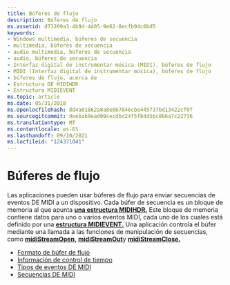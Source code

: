 ```yaml
---
title: Búferes de flujo
description: Búferes de flujo
ms.assetid: d73209a3-4b9d-4405-9e62-8ecfb94c0bd5
keywords:
- Windows multimedia, búferes de secuencia
- multimedia, búferes de secuencia
- audio multimedia, búferes de secuencia
- audio, búferes de secuencia
- Interfaz digital de instrumentar música (MIDI), búferes de flujo
- MIDI (Interfaz digital de instrumentar música), búferes de flujo
- búferes de flujo, acerca de
- Estructura DE MIDIHDR
- Estructura MIDIEVENT
ms.topic: article
ms.date: 05/31/2018
ms.openlocfilehash: 8d4a01862a8a8e6b7846cbe445737bd13422cf0f
ms.sourcegitcommit: 9eebab0ead09cecdbc24f5f84d56c8b6a7c22736
ms.translationtype: MT
ms.contentlocale: es-ES
ms.lasthandoff: 09/10/2021
ms.locfileid: "124371041"
---
```

# <a name="stream-buffers"></a>Búferes de flujo

Las aplicaciones pueden usar búferes de flujo para enviar secuencias de eventos DE MIDI a un dispositivo. Cada búfer de secuencia es un bloque de memoria al que apunta [**una estructura MIDIHDR.**](/windows/win32/api/mmeapi/ns-mmeapi-midihdr) Este bloque de memoria contiene datos para uno o varios eventos MIDI, cada uno de los cuales está definido por una [**estructura MIDIEVENT.**](/windows/win32/api/mmeapi/ns-mmeapi-midievent) Una aplicación controla el búfer mediante una llamada a las funciones de manipulación de secuencias, como [**midiStreamOpen,**](/windows/win32/api/mmeapi/nf-mmeapi-midistreamopen) [**midiStreamOut**](/windows/win32/api/mmeapi/nf-mmeapi-midistreamout)y [**midiStreamClose.**](/windows/win32/api/mmeapi/nf-mmeapi-midistreamclose)

-   [Formato de búfer de flujo](stream-buffer-format.md)
-   [Información de control de tiempo](timing-information.md)
-   [Tipos de eventos DE MIDI](midi-event-types.md)
-   [Secuencias DE MIDI](midi-streams.md)

 

 